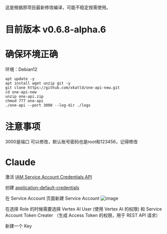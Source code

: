 这是根据原项目最新修改编译，可能不稳定按需使用。
# 目前版本 v0.6.8-alpha.6
# 确保环境正确
环境：Debian12
```shell
apt update -y
apt install wget unzip git -y
git clone https://github.com/xkatld/one-api-new.git
cd one-api-new
unzip one-api.zip
chmod 777 one-api
./one-api --port 3000 --log-dir ./logs
```
# 注意事项
3000是端口 可以修改，默认账号密码也是root和123456，记得修改

# Claude
激活 [IAM Service Account Credentials API](https://console.cloud.google.com/apis/library/iamcredentials.googleapis.com?project=chat-408106)

创建 [application-default-credentials](https://console.cloud.google.com/projectselector2/iam-admin/serviceaccounts?supportedpurview=project)

在 Service Account 页面新建 Service Account
![image](https://github.com/user-attachments/assets/39eebca3-a94c-4959-86ab-902ced1a67e9)

在选择 Role 的时候需要选择 Vertex AI User (使用 Vertex AI 的权限) 和 Service Account Token Creater （生成 Access Token 的权限，用于 REST API 请求）

新建一个 Key
